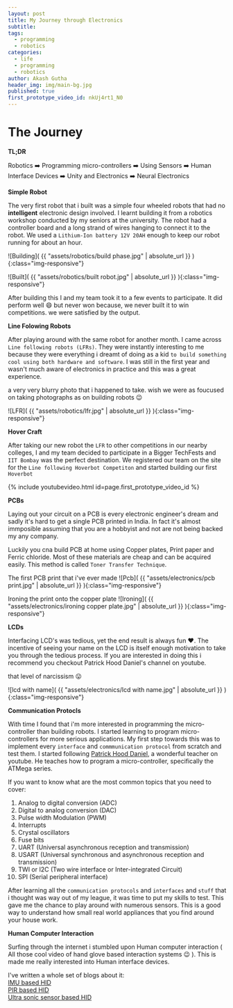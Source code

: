 ```yaml
---
layout: post
title: My Journey through Electronics
subtitle:
tags:
  - programming
  - robotics
categories:
  - life
  - programming
  - robotics
author: Akash Gutha
header_img: img/main-bg.jpg
published: true
first_prototype_video_id: nkUj4rt1_N0
---
```


# The Journey

__TL;DR__

Robotics  :arrow_right:  Programming micro-controllers  :arrow_right:  Using Sensors  :arrow_right:  Human Interface Devices  :arrow_right:  Unity and Electronics  :arrow_right:  Neural Electronics

__Simple Robot__

The very first robot that i built was a simple four wheeled robots that had no __intelligent__ electronic design involved. I learnt building it from a robotics workshop conducted by my seniors at the university. The robot had a  controller board and a long strand of wires hanging to connect it to the robot. We used a `Lithium-Ion battery 12V 20AH` enough to keep our robot running for about an hour.

![Building]( {{ "assets/robotics/build phase.jpg" | absolute_url }} ){:class="img-responsive"}

![Built]( {{ "assets/robotics/built robot.jpg" | absolute_url }} ){:class="img-responsive"}


After building this I and my team took it to a few events to participate. It did perform well :smile: but never won because, we never built it to win competitions. we were satisfied by the output.

__Line Folowing Robots__

After playing around with the same robot for another month. I came across `Line following robots (LFRs)`. They were instantly interesting to me because they were everything i dreamt of doing as a kid `to build something cool using both hardware and software`. I was still in the first year and wasn't much aware of electronics in practice and this was a great experience.

a very very blurry photo that i happened to take. wish we were as foucused on taking photographs as on building robots :wink:

![LFR]( {{ "assets/robotics/lfr.jpg" | absolute_url }} ){:class="img-responsive"}


__Hover Craft__

After taking our new robot the `LFR` to other competitions in our nearby colleges, I and my team decided to participate in a Bigger TechFests and `IIT Bombay` was the perfect destination. We registered our team on the site for the `Line following Hoverbot Competiton` and started building our first `Hoverbot`

{% include youtubevideo.html id=page.first_prototype_video_id %}

__PCBs__

Laying out your circuit on a PCB is every electronic engineer's dream and sadly it's hard to get a single PCB printed in India. In fact it's almost immposible assuming that you are a hobbyist and not are not being backed my any company.

Luckily you cna build PCB at home using Copper plates, Print paper and Ferric chloride. Most of these materials are cheap and can be acquired easily. This method is called `Toner Transfer Technique`.

The first PCB print that i've ever made
![Pcb]( {{ "assets/electronics/pcb print.jpg" | absolute_url }} ){:class="img-responsive"}

Ironing the print onto the copper plate
![Ironing]( {{ "assets/electronics/ironing copper plate.jpg" | absolute_url }} ){:class="img-responsive"}

__LCDs__

Interfacing LCD's was tedious, yet the end result is always fun :heart:. The incentive of seeing your name on the LCD is itself enough motivation to take you through the tedious process. If you are interested in doing this i recommend you checkout Patrick Hood Daniel's channel on youtube.

that level of narcissism :stuck_out_tongue:

![lcd with name]( {{ "assets/electronics/lcd with name.jpg" | absolute_url }} ){:class="img-responsive"}

__Communication Protocls__

With time I found that i'm more interested in programming the micro-controller than building robots. I started learning to program micro-controllers for more serious applications. My first step towards this was to implement every `interface` and `commmunication protocol` from scratch and test them. I started following [Patrick Hood Daniel](https://www.youtube.com/watch?v=JMMamSVy1Zs&list=PLE72E4CFE73BD1DE1), a wonderful teacher on youtube. He teaches how to program a micro-controller, specifically the ATMega series.

If you want to know what are the most common topics that you need to cover:
1. Analog to digital conversion (ADC)
2. Digital to analog conversion (DAC)
3. Pulse width Modulation (PWM)
4. Interrupts
5. Crystal oscillators
6. Fuse bits
7. UART (Universal asynchronous reception and transmission)
8. USART (Universal synchronous and asynchronous reception and transmission)
9. TWI or I2C (Two wire interface or  Inter-integrated Circuit)
10. SPI (Serial peripheral interface)

After learning all the `communication protocols` and `interfaces` and `stuff` that i thought was way out of my league, it was time to put my skills to test. This gave me the chance to play around with numerous sensors. This is a good way to understand how small real world appliances that you find around your house work. 


__Human Computer Interaction__

Surfing through the internet i stumbled upon Human computer interaction ( All those cool video of hand glove based interaction systems :wink: ). This is made me really interested into Human interface devices. 

I've written a whole set of blogs about it: <br />
[IMU based HID](https://akashgutha.github.io/electronics/2015/06/11/HID-using-ATMega8/) <br />
[PIR based HID](https://akashgutha.github.io/electronics/2015/07/21/PIR-sensor-Human-computer-Interaction/)<br />
[Ultra sonic sensor based HID](https://akashgutha.github.io/electronics/2015/10/06/Ultrasonic-sensor-Human-computer-Interaction/)<br />

